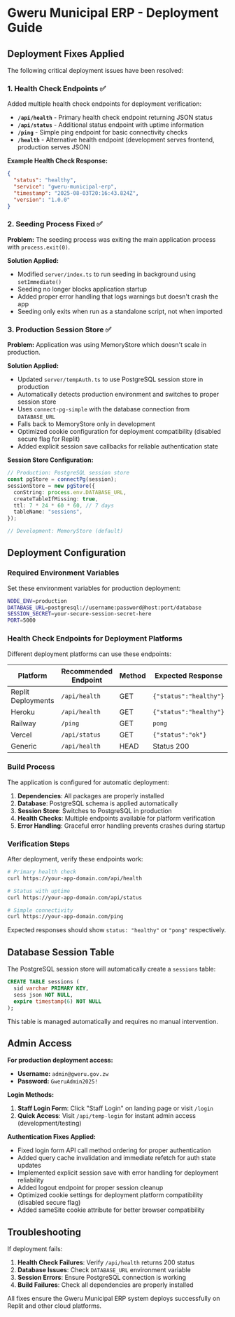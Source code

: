 # Gweru Municipal ERP - Deployment Guide

## Deployment Fixes Applied

The following critical deployment issues have been resolved:

### 1. Health Check Endpoints ✅

Added multiple health check endpoints for deployment verification:

- **`/api/health`** - Primary health check endpoint returning JSON status
- **`/api/status`** - Additional status endpoint with uptime information  
- **`/ping`** - Simple ping endpoint for basic connectivity checks
- **`/health`** - Alternative health endpoint (development serves frontend, production serves JSON)

**Example Health Check Response:**
```json
{
  "status": "healthy",
  "service": "gweru-municipal-erp",
  "timestamp": "2025-08-03T20:16:43.824Z",
  "version": "1.0.0"
}
```

### 2. Seeding Process Fixed ✅

**Problem:** The seeding process was exiting the main application process with `process.exit(0)`.

**Solution Applied:**
- Modified `server/index.ts` to run seeding in background using `setImmediate()`
- Seeding no longer blocks application startup
- Added proper error handling that logs warnings but doesn't crash the app
- Seeding only exits when run as a standalone script, not when imported

### 3. Production Session Store ✅

**Problem:** Application was using MemoryStore which doesn't scale in production.

**Solution Applied:**
- Updated `server/tempAuth.ts` to use PostgreSQL session store in production
- Automatically detects production environment and switches to proper session store
- Uses `connect-pg-simple` with the database connection from `DATABASE_URL`
- Falls back to MemoryStore only in development
- Optimized cookie configuration for deployment compatibility (disabled secure flag for Replit)
- Added explicit session save callbacks for reliable authentication state

**Session Store Configuration:**
```typescript
// Production: PostgreSQL session store
const pgStore = connectPg(session);
sessionStore = new pgStore({
  conString: process.env.DATABASE_URL,
  createTableIfMissing: true,
  ttl: 7 * 24 * 60 * 60, // 7 days
  tableName: "sessions",
});

// Development: MemoryStore (default)
```

## Deployment Configuration

### Required Environment Variables

Set these environment variables for production deployment:

```bash
NODE_ENV=production
DATABASE_URL=postgresql://username:password@host:port/database
SESSION_SECRET=your-secure-session-secret-here
PORT=5000
```

### Health Check Endpoints for Deployment Platforms

Different deployment platforms can use these endpoints:

| Platform | Recommended Endpoint | Method | Expected Response |
|----------|---------------------|--------|-------------------|
| Replit Deployments | `/api/health` | GET | `{"status":"healthy"}` |
| Heroku | `/api/health` | GET | `{"status":"healthy"}` |
| Railway | `/ping` | GET | `pong` |
| Vercel | `/api/status` | GET | `{"status":"ok"}` |
| Generic | `/api/health` | HEAD | Status 200 |

### Build Process

The application is configured for automatic deployment:

1. **Dependencies**: All packages are properly installed
2. **Database**: PostgreSQL schema is applied automatically
3. **Session Store**: Switches to PostgreSQL in production
4. **Health Checks**: Multiple endpoints available for platform verification
5. **Error Handling**: Graceful error handling prevents crashes during startup

### Verification Steps

After deployment, verify these endpoints work:

```bash
# Primary health check
curl https://your-app-domain.com/api/health

# Status with uptime
curl https://your-app-domain.com/api/status

# Simple connectivity
curl https://your-app-domain.com/ping
```

Expected responses should show `status: "healthy"` or `"pong"` respectively.

## Database Session Table

The PostgreSQL session store will automatically create a `sessions` table:

```sql
CREATE TABLE sessions (
  sid varchar PRIMARY KEY,
  sess json NOT NULL,
  expire timestamp(6) NOT NULL
);
```

This table is managed automatically and requires no manual intervention.

## Admin Access

**For production deployment access:**

- **Username:** `admin@gweru.gov.zw`  
- **Password:** `GweruAdmin2025!`

**Login Methods:**
1. **Staff Login Form**: Click "Staff Login" on landing page or visit `/login`
2. **Quick Access**: Visit `/api/temp-login` for instant admin access (development/testing)

**Authentication Fixes Applied:**
- Fixed login form API call method ordering for proper authentication
- Added query cache invalidation and immediate refetch for auth state updates
- Implemented explicit session save with error handling for deployment reliability
- Added logout endpoint for proper session cleanup
- Optimized cookie settings for deployment platform compatibility (disabled secure flag)
- Added sameSite cookie attribute for better browser compatibility

## Troubleshooting

If deployment fails:

1. **Health Check Failures**: Verify `/api/health` returns 200 status
2. **Database Issues**: Check `DATABASE_URL` environment variable
3. **Session Errors**: Ensure PostgreSQL connection is working
4. **Build Failures**: Check all dependencies are properly installed

All fixes ensure the Gweru Municipal ERP system deploys successfully on Replit and other cloud platforms.